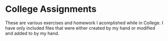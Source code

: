 # College Assignments

These are various exercises and homework I acomplished while in College.
I have only included files that were either created by my hand or modified  and added to by my hand.
